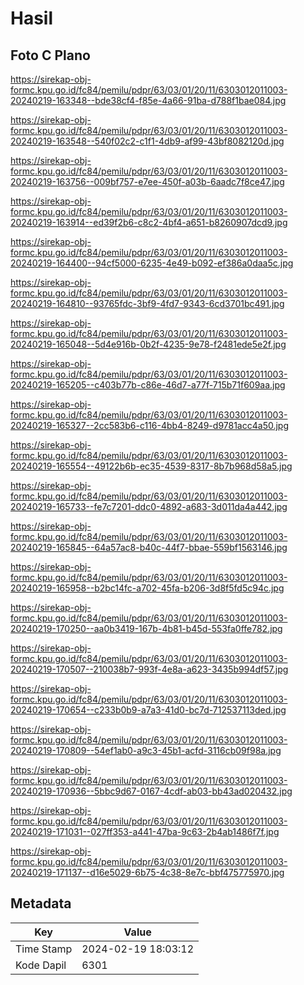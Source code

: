 # Hasil

## Foto C Plano

https://sirekap-obj-formc.kpu.go.id/fc84/pemilu/pdpr/63/03/01/20/11/6303012011003-20240219-163348--bde38cf4-f85e-4a66-91ba-d788f1bae084.jpg

https://sirekap-obj-formc.kpu.go.id/fc84/pemilu/pdpr/63/03/01/20/11/6303012011003-20240219-163548--540f02c2-c1f1-4db9-af99-43bf8082120d.jpg

https://sirekap-obj-formc.kpu.go.id/fc84/pemilu/pdpr/63/03/01/20/11/6303012011003-20240219-163756--009bf757-e7ee-450f-a03b-6aadc7f8ce47.jpg

https://sirekap-obj-formc.kpu.go.id/fc84/pemilu/pdpr/63/03/01/20/11/6303012011003-20240219-163914--ed39f2b6-c8c2-4bf4-a651-b8260907dcd9.jpg

https://sirekap-obj-formc.kpu.go.id/fc84/pemilu/pdpr/63/03/01/20/11/6303012011003-20240219-164400--94cf5000-6235-4e49-b092-ef386a0daa5c.jpg

https://sirekap-obj-formc.kpu.go.id/fc84/pemilu/pdpr/63/03/01/20/11/6303012011003-20240219-164810--93765fdc-3bf9-4fd7-9343-6cd3701bc491.jpg

https://sirekap-obj-formc.kpu.go.id/fc84/pemilu/pdpr/63/03/01/20/11/6303012011003-20240219-165048--5d4e916b-0b2f-4235-9e78-f2481ede5e2f.jpg

https://sirekap-obj-formc.kpu.go.id/fc84/pemilu/pdpr/63/03/01/20/11/6303012011003-20240219-165205--c403b77b-c86e-46d7-a77f-715b71f609aa.jpg

https://sirekap-obj-formc.kpu.go.id/fc84/pemilu/pdpr/63/03/01/20/11/6303012011003-20240219-165327--2cc583b6-c116-4bb4-8249-d9781acc4a50.jpg

https://sirekap-obj-formc.kpu.go.id/fc84/pemilu/pdpr/63/03/01/20/11/6303012011003-20240219-165554--49122b6b-ec35-4539-8317-8b7b968d58a5.jpg

https://sirekap-obj-formc.kpu.go.id/fc84/pemilu/pdpr/63/03/01/20/11/6303012011003-20240219-165733--fe7c7201-ddc0-4892-a683-3d011da4a442.jpg

https://sirekap-obj-formc.kpu.go.id/fc84/pemilu/pdpr/63/03/01/20/11/6303012011003-20240219-165845--64a57ac8-b40c-44f7-bbae-559bf1563146.jpg

https://sirekap-obj-formc.kpu.go.id/fc84/pemilu/pdpr/63/03/01/20/11/6303012011003-20240219-165958--b2bc14fc-a702-45fa-b206-3d8f5fd5c94c.jpg

https://sirekap-obj-formc.kpu.go.id/fc84/pemilu/pdpr/63/03/01/20/11/6303012011003-20240219-170250--aa0b3419-167b-4b81-b45d-553fa0ffe782.jpg

https://sirekap-obj-formc.kpu.go.id/fc84/pemilu/pdpr/63/03/01/20/11/6303012011003-20240219-170507--210038b7-993f-4e8a-a623-3435b994df57.jpg

https://sirekap-obj-formc.kpu.go.id/fc84/pemilu/pdpr/63/03/01/20/11/6303012011003-20240219-170654--c233b0b9-a7a3-41d0-bc7d-712537113ded.jpg

https://sirekap-obj-formc.kpu.go.id/fc84/pemilu/pdpr/63/03/01/20/11/6303012011003-20240219-170809--54ef1ab0-a9c3-45b1-acfd-3116cb09f98a.jpg

https://sirekap-obj-formc.kpu.go.id/fc84/pemilu/pdpr/63/03/01/20/11/6303012011003-20240219-170936--5bbc9d67-0167-4cdf-ab03-bb43ad020432.jpg

https://sirekap-obj-formc.kpu.go.id/fc84/pemilu/pdpr/63/03/01/20/11/6303012011003-20240219-171031--027ff353-a441-47ba-9c63-2b4ab1486f7f.jpg

https://sirekap-obj-formc.kpu.go.id/fc84/pemilu/pdpr/63/03/01/20/11/6303012011003-20240219-171137--d16e5029-6b75-4c38-8e7c-bbf475775970.jpg


## Metadata

| Key        | Value               |
| ---------- | ------------------- |
| Time Stamp | 2024-02-19 18:03:12 |
| Kode Dapil | 6301                |



